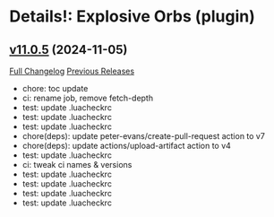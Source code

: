 # Details!: Explosive Orbs (plugin)

## [v11.0.5](https://github.com/LiangYuxuan/Details_ExplosiveOrbs/tree/v11.0.5) (2024-11-05)
[Full Changelog](https://github.com/LiangYuxuan/Details_ExplosiveOrbs/compare/v11.0.0...v11.0.5) [Previous Releases](https://github.com/LiangYuxuan/Details_ExplosiveOrbs/releases)

- chore: toc update  
- ci: rename job, remove fetch-depth  
- test: update .luacheckrc  
- test: update .luacheckrc  
- test: update .luacheckrc  
- chore(deps): update peter-evans/create-pull-request action to v7  
- chore(deps): update actions/upload-artifact action to v4  
- test: update .luacheckrc  
- ci: tweak ci names & versions  
- test: update .luacheckrc  
- test: update .luacheckrc  
- test: update .luacheckrc  
- test: update .luacheckrc  
